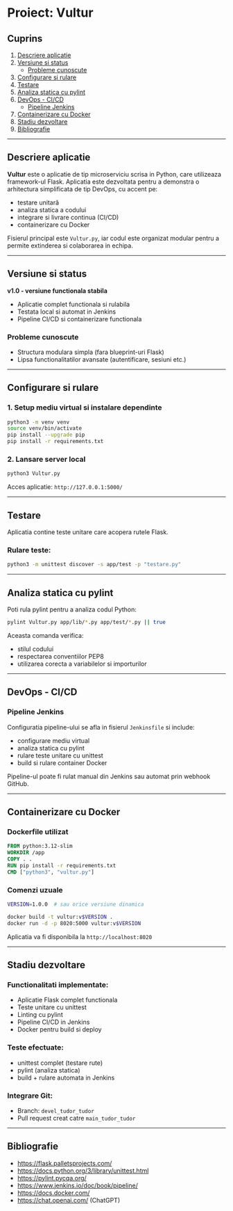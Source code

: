 # Proiect: Vultur

## Cuprins
1. [Descriere aplicatie](#descriere-aplicatie)
2. [Versiune si status](#versiune-si-status)
    - [Probleme cunoscute](#probleme-cunoscute)
3. [Configurare si rulare](#configurare-si-rulare)
4. [Testare](#testare)
5. [Analiza statica cu pylint](#analiza-statica-cu-pylint)
6. [DevOps - CI/CD](#devops---cicd)
    - [Pipeline Jenkins](#pipeline-jenkins)
7. [Containerizare cu Docker](#containerizare-cu-docker)
8. [Stadiu dezvoltare](#stadiu-dezvoltare)
9. [Bibliografie](#bibliografie)

---

## Descriere aplicatie

**Vultur** este o aplicatie de tip microserviciu scrisa in Python, care utilizeaza framework-ul Flask. Aplicatia este dezvoltata pentru a demonstra o arhitectura simplificata de tip DevOps, cu accent pe:
- testare unitară
- analiza statica a codului
- integrare si livrare continua (CI/CD)
- containerizare cu Docker

Fisierul principal este `Vultur.py`, iar codul este organizat modular pentru a permite extinderea si colaborarea in echipa.

---

## Versiune si status

**v1.0 - versiune functionala stabila**
- Aplicatie complet functionala si rulabila
- Testata local si automat in Jenkins
- Pipeline CI/CD si containerizare functionala

### Probleme cunoscute
- Structura modulara simpla (fara blueprint-uri Flask)
- Lipsa functionalitatilor avansate (autentificare, sesiuni etc.)

---

## Configurare si rulare

### 1. Setup mediu virtual si instalare dependinte
```bash
python3 -m venv venv
source venv/bin/activate
pip install --upgrade pip
pip install -r requirements.txt
```

### 2. Lansare server local
```bash
python3 Vultur.py
```
Acces aplicatie: `http://127.0.0.1:5000/`

---

## Testare

Aplicatia contine teste unitare care acopera rutele Flask.

### Rulare teste:
```bash
python3 -m unittest discover -s app/test -p "testare.py"
```

---

## Analiza statica cu pylint

Poti rula pylint pentru a analiza codul Python:
```bash
pylint Vultur.py app/lib/*.py app/test/*.py || true
```

Aceasta comanda verifica:
- stilul codului
- respectarea conventiilor PEP8
- utilizarea corecta a variabilelor si importurilor

---

## DevOps - CI/CD

### Pipeline Jenkins

Configuratia pipeline-ului se afla in fisierul `Jenkinsfile` si include:
- configurare mediu virtual
- analiza statica cu pylint
- rulare teste unitare cu unittest
- build si rulare container Docker

Pipeline-ul poate fi rulat manual din Jenkins sau automat prin webhook GitHub.

---

## Containerizare cu Docker

### Dockerfile utilizat
```Dockerfile
FROM python:3.12-slim
WORKDIR /app
COPY . .
RUN pip install -r requirements.txt
CMD ["python3", "vultur.py"]
```

### Comenzi uzuale
```bash
VERSION=1.0.0  # sau orice versiune dinamica

docker build -t vultur:v$VERSION .
docker run -d -p 8020:5000 vultur:v$VERSION
```

Aplicatia va fi disponibila la `http://localhost:8020`

---

## Stadiu dezvoltare

### Functionalitati implementate:
- Aplicatie Flask complet functionala
- Teste unitare cu unittest
- Linting cu pylint
- Pipeline CI/CD in Jenkins
- Docker pentru build si deploy

### Teste efectuate:
- unittest complet (testare rute)
- pylint (analiza statica)
- build + rulare automata in Jenkins

### Integrare Git:
- Branch: `devel_tudor_tudor`
- Pull request creat catre `main_tudor_tudor`

---

## Bibliografie
- https://flask.palletsprojects.com/
- https://docs.python.org/3/library/unittest.html
- https://pylint.pycqa.org/
- https://www.jenkins.io/doc/book/pipeline/
- https://docs.docker.com/
- https://chat.openai.com/ (ChatGPT)

